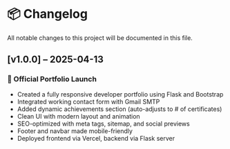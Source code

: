 # 📦 Changelog

All notable changes to this project will be documented in this file.

## [v1.0.0] – 2025-04-13
### 🎉 Official Portfolio Launch

- Created a fully responsive developer portfolio using Flask and Bootstrap
- Integrated working contact form with Gmail SMTP
- Added dynamic achievements section (auto-adjusts to # of certificates)
- Clean UI with modern layout and animation
- SEO-optimized with meta tags, sitemap, and social previews
- Footer and navbar made mobile-friendly
- Deployed frontend via Vercel, backend via Flask server
